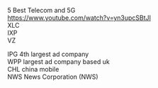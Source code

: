 

5 Best Telecom and 5G  
https://www.youtube.com/watch?v=yn3upcSBtJI   
XLC    
IXP   
VZ   

IPG  4th largest ad company   
WPP  largest ad company based uk   
CHL  china mobile    
NWS  News Corporation (NWS)    
